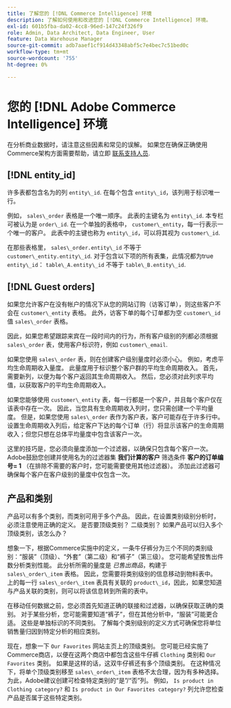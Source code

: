 ```yaml
---
title: 了解您的 [!DNL Commerce Intelligence] 环境
description: 了解如何使用和改进您的 [!DNL Commerce Intelligence] 环境。
exl-id: 601b5fba-da02-4cc8-96ed-147c24f326f9
role: Admin, Data Architect, Data Engineer, User
feature: Data Warehouse Manager
source-git-commit: adb7aaef1cf914d43348abf5c7e4bec7c51bed0c
workflow-type: tm+mt
source-wordcount: '755'
ht-degree: 0%

---
```


# 您的 [!DNL Adobe Commerce Intelligence] 环境

在分析商业数据时，请注意这些因素和常见的误解。 如果您在确保正确使用Commerce架构方面需要帮助，请立即 [联系支持人员](https://experienceleague.adobe.com/docs/commerce-knowledge-base/kb/troubleshooting/miscellaneous/mbi-service-policies.html).

## [!DNL entity\_id]

许多表都包含名为的列 `entity\_id`. 在每个包含 `entity\_id`，该列用于标识唯一行。

例如， `sales\_order` 表格是一个唯一顺序。 此表的主键名为 `entity\_id`. 本专栏可被认为是 `order\_id`. 在一个单独的表格中， `customer\_entity`，每一行表示一个唯一的客户。 此表中的主键也称为 `entity\_id`，可以将其视为 `customer\_id`.

在那些表格里， `sales\_order.entity\_id` 不等于 `customer\_entity.entity\_id`. 对于包含以下项的所有表集，此情况都为true `entity\_id`： `table\_A.entity\_id` 不等于 `table\_B.entity\_id`.

## [!DNL Guest orders]

如果您允许客户在没有帐户的情况下从您的网站订购（访客订单），则这些客户不会在 `customer\_entity` 表格。 此外，访客下单的每个订单都为空 `customer\_id` 值 `sales\_order` 表格。

因此，如果您希望跟踪来宾在一段时间内的行为，所有客户级别的列都必须根据 `sales\_order` 表，使用客户标识符，例如 `customer\_email`.

如果您使用 `sales\_order` 表，则在创建客户级别量度时必须小心。 例如，考虑平均生命周期收入量度。 此量度用于标识整个客户群的平均生命周期收入。 首先，需要新列，以便为每个客户返回其生命周期收入。 然后，您必须对此列求平均值，以获取客户的平均生命周期收入。

如果您能够使用 `customer\_entity` 表，每一行都是一个客户，并且每个客户仅在该表中存在一次。 因此，当您具有生命周期收入列时，您只需创建一个平均量度。 但是，如果您使用 `sales\_order` 表作为客户表，客户可能存在于许多行中。 设置生命周期收入列后，给定客户下达的每个订单（行）将显示该客户的生命周期收入；但您只想在总体平均量度中包含该客户一次。

这里的技巧是，您必须向量度添加一个过滤器，以确保只包含每个客户一次。 Adobe鼓励您创建并使用名为的过滤器集 **我们计算的客户** 筛选条件 **客户的订单编号= 1** （在排除不需要的客户时，您可能需要使用其他过滤器）。 添加此过滤器可确保每个客户在客户级别的量度中仅包含一次。

## 产品和类别

产品可以有多个类别，而类别可用于多个产品。 因此，在设置类别级别分析时，必须注意使用正确的定义。 是否要顶级类别？ 二级类别？ 如果产品可以归入多个顶级类别，该怎么办？

想象一下，根据Commerce实施中的定义，一条牛仔裤分为三个不同的类别级别：“服装”（顶级）、“外套”（第二级）和“裤子”（第三级）。 您可能希望按售出件数分析类别性能。 此分析所需的量度是 _已售出商品_，构建于 `sales\_order\_item` 表格。 因此，您需要将类别级别的信息移动到物料表中。 上的每一行 `sales\_order\_item` 表具有关联的 `product\_id`，因此，如果您知道与产品关联的类别，则可以将该信息转到所需的表中。

在移动任何数据之前，您必须首先知道正确的联接和过滤器，以确保获取正确的类别。 对于某些分析，您可能需要知道“裤子”，但在其他分析中，“服装”可能更合适。 这些是单独标识的不同类别。 了解每个类别级别的定义方式可确保您将单位销售量归因到特定分析的相应类别。

现在，想象一下 `Our Favorites` 网站主页上的顶级类别。 您可能已经实施了Commerce商店，以便在这两个商店中都包含这些牛仔裤 `Clothing` 类别和 `Our Favorites` 类别。 如果是这样的话，这双牛仔裤还有多个顶级类别。 在这种情况下，将单个顶级类别移至 `sales\_order\_item` 表格不太合理，因为有多种选择。 为此，Adobe建议创建可检查特定类别的“是”/“否”列。 例如， `Is product in Clothing category?` 和 `Is product in Our Favorites category?` 列允许您检查产品是否属于这些特定类别。
